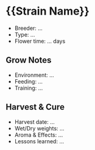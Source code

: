 # {{Strain Name}}

- Breeder: …
- Type: …
- Flower time: … days

## Grow Notes

- Environment: …
- Feeding: …
- Training: …

## Harvest & Cure

- Harvest date: …
- Wet/Dry weights: …
- Aroma & Effects: …
- Lessons learned: …
